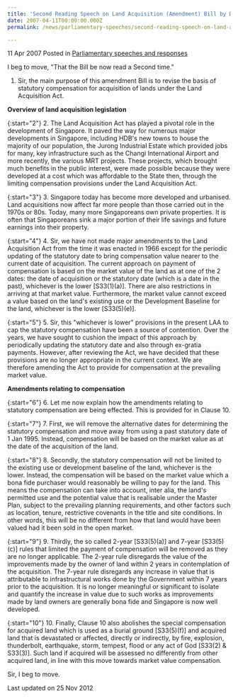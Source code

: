 ```yaml
---
title: 'Second Reading Speech on Land Acquisition (Amendment) Bill by DPM Prof S Jayakumar, 11 Apr 2007'
date: 2007-04-11T00:00:00.000Z
permalink: /news/parliamentary-speeches/second-reading-speech-on-land-acquisition-amendment-bill-by-dpm-prof-s-jayakumar-11-apr-2007/

---
```



11 Apr 2007 Posted in [Parliamentary speeches and responses](/news/parliamentary-speeches) 

I beg to move, "That the Bill be now read a Second time."
 

1. Sir, the main purpose of this amendment Bill is to revise the basis of statutory compensation for acquisition of lands under the Land Acquisition Act.

**Overview of land acquisition legislation**

{:start="2"}
2. The Land Acquisition Act has played a pivotal role in the development of Singapore. It paved the way for numerous major developments in Singapore, including HDB's new towns to house the majority of our population, the Jurong Industrial Estate which provided jobs for many, key infrastructure such as the Changi International Airport and more recently, the various MRT projects. These projects, which brought much benefits in the public interest, were made possible because they were developed at a cost which was affordable to the State then, through the limiting compensation provisions under the Land Acquisition Act.

{:start="3"}
3. Singapore today has become more developed and urbanised. Land acquisitions now affect far more people than those carried out in the 1970s or 80s. Today, many more Singaporeans own private properties. It is often that Singaporeans sink a major portion of their life savings and future earnings into their property.

{:start="4"}
4. Sir, we have not made major amendments to the Land Acquisition Act from the time it was enacted in 1966 except for the periodic updating of the statutory date to bring compensation value nearer to the current date of acquisition. The current approach on payment of compensation is based on the market value of the land as at one of the 2 dates: the date of acquisition or the statutory date (which is a date in the past), whichever is the lower [S33(1)(a)]. There are also restrictions in arriving at that market value. Furthermore, the market value cannot exceed a value based on the land's existing use or the Development Baseline for the land, whichever is the lower [S33(5)(e)].

{:start="5"}
5. Sir, this "whichever is lower" provisions in the present LAA to cap the statutory compensation have been a source of contention. Over the years, we have sought to cushion the impact of this approach by periodically updating the statutory date and also through ex-gratia payments. However, after reviewing the Act, we have decided that these provisions are no longer appropriate in the current context. We are therefore amending the Act to provide for compensation at the prevailing market value.


**Amendments relating to compensation**

{:start="6"}
6. Let me now explain how the amendments relating to statutory compensation are being effected. This is provided for in Clause 10.

{:start="7"}
7. First, we will remove the alternative dates for determining the statutory compensation and move away from using a past statutory date of 1 Jan 1995. Instead, compensation will be based on the market value as at the date of the acquisition of the land.

{:start="8"}
8. Secondly, the statutory compensation will not be limited to the existing use or development baseline of the land, whichever is the lower. Instead, the compensation will be based on the market value which a bona fide purchaser would reasonably be willing to pay for the land. This means the compensation can take into account, inter alia, the land's permitted use and the potential value that is realisable under the Master Plan, subject to the prevailing planning requirements, and other factors such as location, tenure, restrictive covenants in the title and site conditions. In other words, this will be no different from how that land would have been valued had it been sold in the open market.

{:start="9"}
9. Thirdly, the so called 2-year [S33(5)(a)] and 7-year [S33(5)(c)] rules that limited the payment of compensation will be removed as they are no longer applicable. The 2-year rule disregards the value of the improvements made by the owner of land within 2 years in contemplation of the acquisition. The 7-year rule disregards any increase in value that is attributable to infrastructural works done by the Government within 7 years prior to the acquisition. It is no longer meaningful or significant to isolate and quantify the increase in value due to such works as improvements made by land owners are generally bona fide and Singapore is now well developed.

{:start="10"}
10. Finally, Clause 10 also abolishes the special compensation for acquired land which is used as a burial ground [S33(5)(f)] and acquired land that is devastated or affected, directly or indirectly, by fire, explosion, thunderbolt, earthquake, storm, tempest, flood or any act of God [S33(2) & S33(3)]. Such land if acquired will be assessed no differently from other acquired land, in line with this move towards market value compensation.


Sir, I beg to move.


<p class="right-side-updated">Last updated on 25 Nov 2012</p> 

